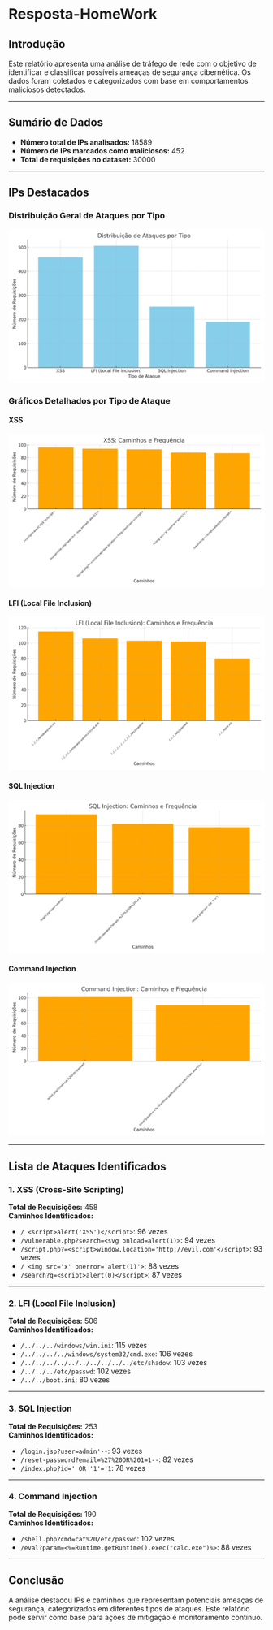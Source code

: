 # Resposta-HomeWork

## Introdução
Este relatório apresenta uma análise de tráfego de rede com o objetivo de identificar e classificar possíveis ameaças de segurança cibernética. Os dados foram coletados e categorizados com base em comportamentos maliciosos detectados.

---

## Sumário de Dados
- **Número total de IPs analisados:** 18589
- **Número de IPs marcados como maliciosos:** 452
- **Total de requisições no dataset:** 30000

---

## IPs Destacados
### Distribuição Geral de Ataques por Tipo
![Distribuição de Ataques por Tipo](attack_distribution.png)

### Gráficos Detalhados por Tipo de Ataque
#### XSS
![XSS](./xss_details.png)
#### LFI (Local File Inclusion)
![LFI (Local File Inclusion)](./lfi_(local_file_inclusion)_details.png)
#### SQL Injection
![SQL Injection](./sql_injection_details.png)
#### Command Injection
![Command Injection](./command_injection_details.png)

---

## Lista de Ataques Identificados
### 1. XSS (Cross-Site Scripting)
**Total de Requisições:** 458  
**Caminhos Identificados:**
- `/ <script>alert('XSS')</script>`: 96 vezes
- `/vulnerable.php?search=<svg onload=alert(1)>`: 94 vezes
- `/script.php?=<script>window.location='http://evil.com'</script>`: 93 vezes
- `/ <img src='x' onerror='alert(1)'>`: 88 vezes
- `/search?q=<script>alert(0)</script>`: 87 vezes

---

### 2. LFI (Local File Inclusion)
**Total de Requisições:** 506  
**Caminhos Identificados:**
- `/../../../windows/win.ini`: 115 vezes
- `/../../../../windows/system32/cmd.exe`: 106 vezes
- `/../../../../../../../../../../etc/shadow`: 103 vezes
- `/../../../etc/passwd`: 102 vezes
- `/../../boot.ini`: 80 vezes

---

### 3. SQL Injection
**Total de Requisições:** 253  
**Caminhos Identificados:**
- `/login.jsp?user=admin'--`: 93 vezes
- `/reset-password?email=%27%20OR%201=1--`: 82 vezes
- `/index.php?id=' OR '1'='1`: 78 vezes

---

### 4. Command Injection
**Total de Requisições:** 190  
**Caminhos Identificados:**
- `/shell.php?cmd=cat%20/etc/passwd`: 102 vezes
- `/eval?param=<%=Runtime.getRuntime().exec("calc.exe")%>`: 88 vezes

---

## Conclusão
A análise destacou IPs e caminhos que representam potenciais ameaças de segurança, categorizados em diferentes tipos de ataques. Este relatório pode servir como base para ações de mitigação e monitoramento contínuo.
